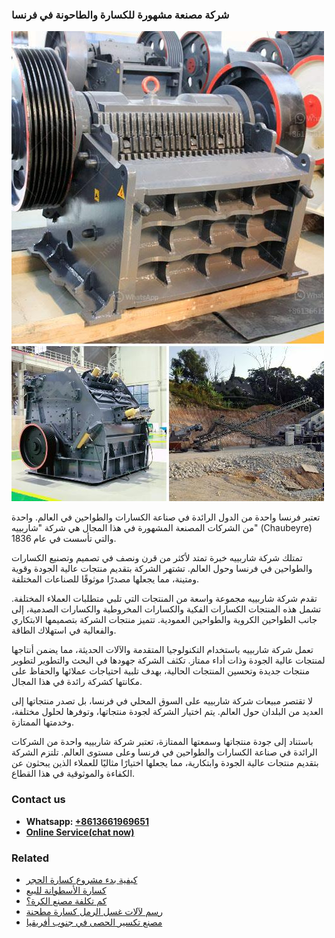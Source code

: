 <h3>شركة مصنعة مشهورة للكسارة والطاحونة في فرنسا</h3><img src='1701852409.jpg' alt=''><p>تعتبر فرنسا واحدة من الدول الرائدة في صناعة الكسارات والطواحين في العالم. واحدة من الشركات المصنعة المشهورة في هذا المجال هي شركة "شاربييه" (Chaubeyre) والتي تأسست في عام 1836.</p><p>تمتلك شركة شاربييه خبرة تمتد لأكثر من قرن ونصف في تصميم وتصنيع الكسارات والطواحين في فرنسا وحول العالم. تشتهر الشركة بتقديم منتجات عالية الجودة وقوية ومتينة، مما يجعلها مصدرًا موثوقًا للصناعات المختلفة.</p><p>تقدم شركة شاربييه مجموعة واسعة من المنتجات التي تلبي متطلبات العملاء المختلفة. تشمل هذه المنتجات الكسارات الفكية والكسارات المخروطية والكسارات الصدمية، إلى جانب الطواحين الكروية والطواحين العمودية. تتميز منتجات الشركة بتصميمها الابتكاري والفعالية في استهلاك الطاقة.</p><p>تعمل شركة شاربييه باستخدام التكنولوجيا المتقدمة والآلات الحديثة، مما يضمن أنتاجها لمنتجات عالية الجودة وذات أداء ممتاز. تكثف الشركة جهودها في البحث والتطوير لتطوير منتجات جديدة وتحسين المنتجات الحالية، بهدف تلبية احتياجات عملائها والحفاظ على مكانتها كشركة رائدة في هذا المجال.</p><p>لا تقتصر مبيعات شركة شاربييه على السوق المحلي في فرنسا، بل تصدر منتجاتها إلى العديد من البلدان حول العالم. يتم اختيار الشركة لجودة منتجاتها، وتوفرها لحلول مختلفة، وخدمتها الممتازة.</p><p>باستناد إلى جودة منتجاتها وسمعتها الممتازة، تعتبر شركة شاربييه واحدة من الشركات الرائدة في صناعة الكسارات والطواحين في فرنسا وعلى مستوى العالم. تلتزم الشركة بتقديم منتجات عالية الجودة وابتكارية، مما يجعلها اختيارًا مثاليًا للعملاء الذين يبحثون عن الكفاءة والموثوقية في هذا القطاع.</p><h3>Contact us</h3><ul><li><strong>Whatsapp:&nbsp;<a href="https://wa.me/8613661969651">+8613661969651</a></strong></li><li><a href="https://swt.shibang-china.com/?git&amp;zhl&amp;شركة مصنعة مشهورة للكسارة والطاحونة في فرنسا"><strong>Online Service(chat now)</strong></a></li></ul><h3>Related</h3><ul><li><a href='كيفية بدء مشروع كسارة الحجر.md'>كيفية بدء مشروع كسارة الحجر</a></li><li><a href='كسارة الأسطوانة للبيع.md'>كسارة الأسطوانة للبيع</a></li><li><a href='كم تكلفة مصنع الكرة؟.md'>كم تكلفة مصنع الكرة؟</a></li><li><a href='رسم لآلات غسل الرمل كسارة مطحنة.md'>رسم لآلات غسل الرمل كسارة مطحنة</a></li><li><a href='مصنع تكسير الحصى في جنوب أفريقيا.md'>مصنع تكسير الحصى في جنوب أفريقيا</a></li></ul>